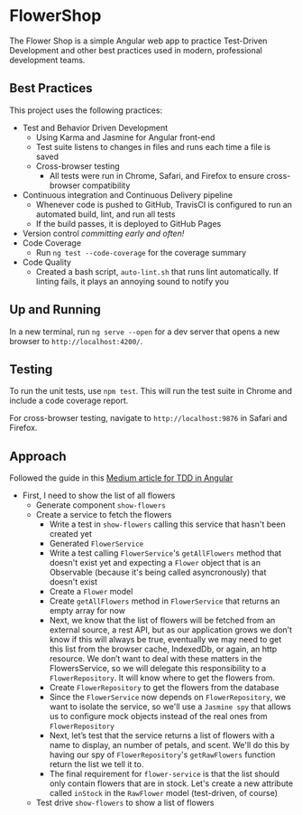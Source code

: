 # FlowerShop

The Flower Shop is a simple Angular web app to practice Test-Driven Development and other best practices used in modern, professional development teams.

## Best Practices

This project uses the following practices:

- Test and Behavior Driven Development
  - Using Karma and Jasmine for Angular front-end
  <!-- - Using Mocha (JavaScript testing framework) and Chai (assertion library) for isolated MongoDB tests -->
  - Test suite listens to changes in files and runs each time a file is saved
  - Cross-browser testing
    - All tests were run in Chrome, Safari, and Firefox to ensure cross-browser compatibility
- Continuous integration and Continuous Delivery pipeline
  - Whenever code is pushed to GitHub, TravisCI is configured to run an automated build, lint, and run all tests
  - If the build passes, it is deployed to GitHub Pages
- Version control *committing early and often!*
- Code Coverage
  - Run `ng test --code-coverage` for the coverage summary 
- Code Quality
  - Created a bash script, `auto-lint.sh` that runs lint automatically. If linting fails, it plays an annoying sound to notify you

## Up and Running

In a new terminal, run `ng serve --open` for a dev server that opens a new browser to `http://localhost:4200/`.

## Testing

To run the unit tests, use `npm test`. This will run the test suite in Chrome and include a code coverage report.

For cross-browser testing, navigate to `http://localhost:9876` in Safari and Firefox.

## Approach

Followed the guide in this [Medium article for TDD in Angular](https://medium.com/@johncol/test-driven-development-and-angular-9110d62ce7ec)

- First, I need to show the list of all flowers
  - Generate component `show-flowers`
  - Create a service to fetch the flowers
    - Write a test in `show-flowers` calling this service that hasn't been created yet
    - Generated `FlowerService`
    - Write a test calling `FlowerService`'s `getAllFlowers` method that doesn't exist yet and expecting a `Flower` object that is an Observable (because it's being called asyncronously) that doesn't exist
    - Create a `Flower` model
    - Create `getAllFlowers` method in `FlowerService` that returns an empty array for now
    - Next, we know that the list of flowers will be fetched from an external source, a rest API, but as our application grows we don’t know if this will always be true, eventually we may need to get this list from the browser cache, IndexedDb, or again, an http resource. We don’t want to deal with these matters in the FlowersService, so we will delegate this responsibility to a `FlowerRepository`. It will know where to get the flowers from.
    - Create `FlowerRepository` to get the flowers from the database
    - Since the `FlowerService` now depends on `FlowerRepository`, we want to isolate the service, so we'll use a `Jasmine spy` that allows us to configure mock objects instead of the real ones from `FlowerRepository`
    - Next, let’s test that the service returns a list of flowers with a name to display, an number of petals, and scent. We'll do this by having our spy of `FlowerRepository`'s `getRawFlowers` function return the list we tell it to.
    - The final requirement for `flower-service` is that the list should only contain flowers that are in stock. Let's create a new attribute called `inStock` in the `RawFlower` model (test-driven, of course)
  - Test drive `show-flowers` to show a list of flowers